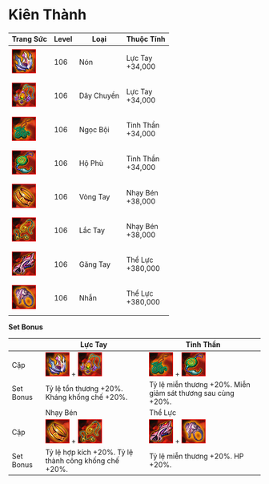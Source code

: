 # Kiên Thành

| Trang Sức                                     | Level | Loại       | Thuộc Tính                  |
| --------------------------------------------- | ----- | ---------- | --------------------------- |
| ![](<../../.gitbook/assets/image (551).png>)  | 106   | Nón        | <p>Lực Tay<br>+34,000</p>   |
| ![](<../../.gitbook/assets/image (1031).png>) | 106   | Dây Chuyền | <p>Lực Tay<br>+34,000</p>   |
| ![](<../../.gitbook/assets/image (539).png>)  | 106   | Ngọc Bội   | <p>Tinh Thần<br>+34,000</p> |
| ![](<../../.gitbook/assets/image (555).png>)  | 106   | Hộ Phù     | <p>Tinh Thần<br>+34,000</p> |
| ![](<../../.gitbook/assets/image (1011).png>) | 106   | Vòng Tay   | <p>Nhạy Bén<br>+38,000</p>  |
| ![](<../../.gitbook/assets/image (1025).png>) | 106   | Lắc Tay    | <p>Nhạy Bén<br>+38,000</p>  |
| ![](<../../.gitbook/assets/image (1009).png>) | 106   | Găng Tay   | <p>Thể Lực<br>+380,000</p>  |
| ![](<../../.gitbook/assets/image (621).png>)  | 106   | Nhẫn       | <p>Thể Lực<br>+380,000</p>  |

&#x20;

**Set Bonus**

|           | Lực Tay                                                                                       | Tinh Thần                                                                                    |
| --------- | --------------------------------------------------------------------------------------------- | -------------------------------------------------------------------------------------------- |
| Cặp       | ![](<../../.gitbook/assets/image (551).png>) + ![](<../../.gitbook/assets/image (1031).png>)  | ![](<../../.gitbook/assets/image (539).png>) + ![](<../../.gitbook/assets/image (555).png>)  |
| Set Bonus | Tỷ lệ tổn thương +20%. Kháng khống chế +20%.                                                  | Tỷ lệ miễn thương +20%. Miễn giảm sát thương sau cùng +20%.                                  |
|           | Nhạy Bén                                                                                      | Thể Lực                                                                                      |
| Cặp       | ![](<../../.gitbook/assets/image (1011).png>) + ![](<../../.gitbook/assets/image (1025).png>) | ![](<../../.gitbook/assets/image (1009).png>) + ![](<../../.gitbook/assets/image (621).png>) |
| Set Bonus | Tỷ lệ hợp kích +20%. Tỷ lệ thành công khống chế +20%.                                         | Tỷ lệ miễn thương +20%. HP +20%.                                                             |
